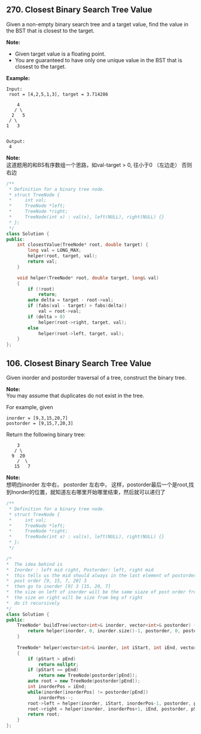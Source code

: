 ## 270. Closest Binary Search Tree Value

Given a non-empty binary search tree and a target value, find the value in the BST that is closest to the target.

**Note:**

* Given target value is a floating point.
* You are guaranteed to have only one unique value in the BST that is closest to the target.

**Example:**

```
Input:
 root = [4,2,5,1,3], target = 3.714286

    4
   / \
  2   5
 / \
1   3


Output:
 4
```

**Note:**  
这道题用的和BS有序数组一个思路，如val-target &gt; 0, 往小于0 （左边走） 否则右边

```cpp
/**
 * Definition for a binary tree node.
 * struct TreeNode {
 *     int val;
 *     TreeNode *left;
 *     TreeNode *right;
 *     TreeNode(int x) : val(x), left(NULL), right(NULL) {}
 * };
 */
class Solution {
public:
    int closestValue(TreeNode* root, double target) {
        long val = LONG_MAX;
        helper(root, target, val);
        return val;
    }

    void helper(TreeNode* root, double target, long& val)
    {
        if (!root)
            return;
        auto delta = target - root->val;
        if (fabs(val - target) > fabs(delta))
            val = root->val;
        if (delta > 0)
            helper(root->right, target, val);
        else
            helper(root->left, target, val);
    }
};
```

## 106. Closest Binary Search Tree Value

Given inorder and postorder traversal of a tree, construct the binary tree.

**Note:**  
You may assume that duplicates do not exist in the tree.

For example, given

```
inorder = [9,3,15,20,7]
postorder = [9,15,7,20,3]
```

Return the following binary tree:

```
    3
   / \
  9  20
    /  \
   15   7
```

**Note:**  
想明白inorder 左中右， postorder 左右中， 这样，postorder最后一个是root,找到Inorder的位置，就知道左右哪里开始哪里结束，然后就可以递归了

```cpp
/**
 * Definition for a binary tree node.
 * struct TreeNode {
 *     int val;
 *     TreeNode *left;
 *     TreeNode *right;
 *     TreeNode(int x) : val(x), left(NULL), right(NULL) {}
 * };
 */

/*
*  The idea behind is 
*  Inorder : left mid right, Postorder: left, right mid 
*  this tells us the mid should always in the last element of postorder
*  post order [9, 15, 7, 20] 3
*  then go to inorder [9] 3 [15, 20, 7]
*  the size on left of inorder will be the same siaze of post order from begin
*  the size on right will be size from beg of right
*  do it recursively
*/
class Solution {
public:
    TreeNode* buildTree(vector<int>& inorder, vector<int>& postorder) {
        return helper(inorder, 0, inorder.size()-1, postorder, 0, postorder.size()-1);
    }
    
    TreeNode* helper(vector<int>& inorder, int iStart, int iEnd, vector<int>& postorder, int pStart, int pEnd)
    {
        if (pStart > pEnd)
            return nullptr;
        if (pStart == pEnd)
            return new TreeNode(postorder[pEnd]);
        auto root = new TreeNode(postorder[pEnd]);
        int inorderPos = iEnd;
        while(inorder[inorderPos] != postorder[pEnd])
            inorderPos--;
        root->left = helper(inorder, iStart, inorderPos-1, postorder, pStart, pStart + inorderPos - iStart-1);
        root->right = helper(inorder, inorderPos+1, iEnd, postorder, pStart + inorderPos - iStart, pEnd-1);
        return root;
    }
};
```



